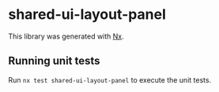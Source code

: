 # shared-ui-layout-panel

This library was generated with [Nx](https://nx.dev).

## Running unit tests

Run `nx test shared-ui-layout-panel` to execute the unit tests.
